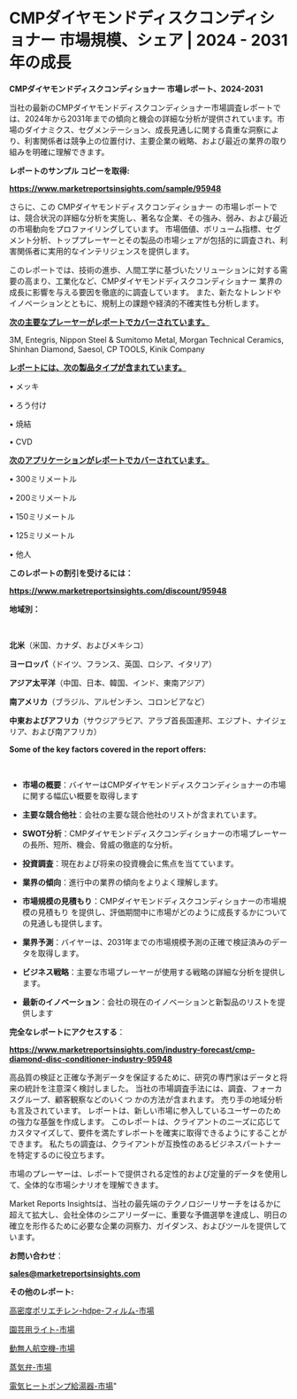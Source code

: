 # CMPダイヤモンドディスクコンディショナー 市場規模、シェア | 2024 - 2031 年の成長

<strong>CMPダイヤモンドディスクコンディショナー 市場レポート、2024-2031</strong>

当社の最新のCMPダイヤモンドディスクコンディショナー市場調査レポートでは、2024年から2031年までの傾向と機会の詳細な分析が提供されています。市場のダイナミクス、セグメンテーション、成長見通しに関する貴重な洞察により、利害関係者は競争上の位置付け、主要企業の戦略、および最近の業界の取り組みを明確に理解できます。



<strong>レポートのサンプル コピーを取得:</strong> <a href=https://www.marketreportsinsights.com/sample/95948>

<strong><u>https://www.marketreportsinsights.com/sample/95948</u></strong></a>

さらに、この CMPダイヤモンドディスクコンディショナー の市場レポートでは、競合状況の詳細な分析を実施し、著名な企業、その強み、弱み、および最近の市場動向をプロファイリングしています。 市場価値、ボリューム指標、セグメント分析、トッププレーヤーとその製品の市場シェアが包括的に調査され、利害関係者に実用的なインテリジェンスを提供します。

このレポートでは、技術の進歩、人間工学に基づいたソリューションに対する需要の高まり、工業化など、CMPダイヤモンドディスクコンディショナー 業界の成長に影響を与える要因を徹底的に調査しています。 また、新たなトレンドやイノベーションとともに、規制上の課題や経済的不確実性も分析します。



<strong><u>次の主要なプレーヤーがレポートでカバーされています。</u></strong>

3M, Entegris, Nippon Steel & Sumitomo Metal, Morgan Technical Ceramics, Shinhan Diamond, Saesol, CP TOOLS, Kinik Company



<strong><u><b>レポートには、次の製品タイプが含まれています。</b></u></strong>

• メッキ

• ろう付け

• 焼結

• CVD



<strong><u><b>次のアプリケーションがレポートでカバーされています。</b></u></strong>

• 300ミリメートル

• 200ミリメートル

• 150ミリメートル

• 125ミリメートル

• 他人



<strong><b>このレポートの割引を受けるには：</b></strong>

<a href=https://www.marketreportsinsights.com/discount/95948>

<strong><u>https://www.marketreportsinsights.com/discount/95948</u></strong></a>



<strong>地域別：</strong>

<strong> </strong>



<strong>北米</strong>（米国、カナダ、およびメキシコ）



<strong>ヨーロッパ</strong>（ドイツ、フランス、英国、ロシア、イタリア）



<strong>アジア太平洋</strong>（中国、日本、韓国、インド、東南アジア）



<strong>南アメリカ</strong>（ブラジル、アルゼンチン、コロンビアなど）



<strong>中東およびアフリカ</strong>（サウジアラビア、アラブ首長国連邦、エジプト、ナイジェリア、および南アフリカ）



<strong>Some of the key factors covered in the report offers:</strong>

<strong> </strong>
<ul>
  <li>

<strong>市場の概要</strong>：バイヤーはCMPダイヤモンドディスクコンディショナーの市場に関する幅広い概要を取得します</li>
  <li>

<strong>主要な競合他社</strong>：会社の主要な競合他社のリストが含まれています。</li>
  <li>

<strong>SWOT分析</strong>：CMPダイヤモンドディスクコンディショナーの市場プレーヤーの長所、短所、機会、脅威の徹底的な分析。</li>
  <li>

<strong>投資調査</strong>：現在および将来の投資機会に焦点を当てています。</li>
  <li>

<strong>業界の傾向</strong>：進行中の業界の傾向をよりよく理解します。</li>
  <li>

<strong>市場規模の見積もり</strong>：CMPダイヤモンドディスクコンディショナーの市場規模の見積もり を提供し、評価期間中に市場がどのように成長するかについての見通しも提供します。</li>
  <li>

<strong>業界予測</strong>：バイヤーは、2031年までの市場規模予測の正確で検証済みのデータを取得します。</li>
  <li>

<strong>ビジネス戦略</strong>：主要な市場プレーヤーが使用する戦略の詳細な分析を提供します。</li>
  <li>

<strong>最新のイノベーション</strong>：会社の現在のイノベーションと新製品のリストを提供します</li>
</ul>


<strong>完全なレポートにアクセスする</strong>：

<a href=https://www.marketreportsinsights.com/industry-forecast/cmp-diamond-disc-conditioner-industry-95948>

<strong><u>https://www.marketreportsinsights.com/industry-forecast/cmp-diamond-disc-conditioner-industry-95948</u></strong></a>

高品質の検証と正確な予測データを保証するために、研究の専門家はデータと将来の統計を注意深く検討しました。 当社の市場調査手法には、調査、フォーカスグループ、顧客観察などのいくつ かの方法が含まれます。 売り手の地域分析も言及されています。 レポートは、新しい市場に参入しているユーザーのための強力な基盤を作成します。 このレポートは、クライアントのニーズに応じてカスタマイズして、要件を満たすレポートを確実に取得できるようにすることができます。 私たちの調査は、クライアントが互換性のあるビジネスパートナーを特定するのに役立ちます。

市場のプレーヤーは、レポートで提供される定性的および定量的データを使用して、全体的な市場シナリオを理解できます。

Market Reports Insightsは、当社の最先端のテクノロジーリサーチをはるかに超えて拡大し、会社全体のシニアリーダーに、重要な予備選挙を達成し、明日の確立を形作るために必要な企業の洞察力、ガイダンス、およびツールを提供しています。



<strong><b>お問い合わせ</b></strong>：

<a href=mailto:sales@marketreportsinsights.com>

<strong><u>sales@marketreportsinsights.com</u></strong></a>



<strong>その他のレポート:</strong>

<a href=https://www.linkedin.com/pulse/高密度ポリエチレン-hdpe-フィルム-市場-2023-新興市場-将来の動向と市場需要-7jxhf/>高密度ポリエチレン-hdpe-フィルム-市場</a>

<a href=https://www.linkedin.com/pulse/園芸用ライト-市場-2030-年までの需要に焦点を当てた-2023-年調査レポート-qelqf/>園芸用ライト-市場</a>

<a href=https://www.linkedin.com/pulse/動無人航空機-市場-2023-年のダイナミクスとビジネストレンド-2030-ciltf/>動無人航空機-市場</a>

<a href=https://www.linkedin.com/pulse/蒸気弁-市場-2023-競争分析と事業成長-2030-consumer-connection-collective-360-whtzf/>蒸気弁-市場</a>

<a href=https://www.linkedin.com/pulse/電気ヒートポンプ給湯器-市場-2023-年のダイナミクスとビジネストレンド-2030-pr-news-hub-ptf3f/>電気ヒートポンプ給湯器-市場</a>"
